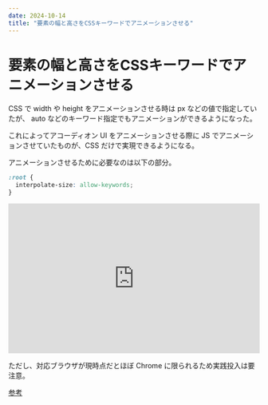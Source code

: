 ```yaml
---
date: 2024-10-14
title: "要素の幅と高さをCSSキーワードでアニメーションさせる"
---
```


# 要素の幅と高さをCSSキーワードでアニメーションさせる

CSS で width や height をアニメーションさせる時は px などの値で指定していたが、
auto などのキーワード指定でもアニメーションができるようになった。

これによってアコーディオン UI をアニメーションさせる際に JS でアニメーションさせていたものが、CSS だけで実現できるようになる。

アニメーションさせるために必要なのは以下の部分。

```css
:root {
  interpolate-size: allow-keywords;
}
```

<iframe height="300" style="width: 100%;" scrolling="no" title="Animate Height" src="https://codepen.io/sowork/embed/jOgBEEw?default-tab=html%2Cresult" frameborder="no" loading="lazy" allowtransparency="true" allowfullscreen="true">
  See the Pen <a href="https://codepen.io/sowork/pen/jOgBEEw">
  Animate Height</a> by Zawa (<a href="https://codepen.io/sowork">@sowork</a>)
  on <a href="https://codepen.io">CodePen</a>.
</iframe>

ただし、対応ブラウザが現時点だとほぼ Chrome に限られるため実践投入は要注意。

[参考](https://caniuse.com/?search=interpolate-size)
